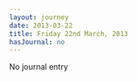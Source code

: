 ```yaml
---
layout: journey
date: 2013-03-22
title: Friday 22nd March, 2013
hasJournal: no
---
```

No journal entry